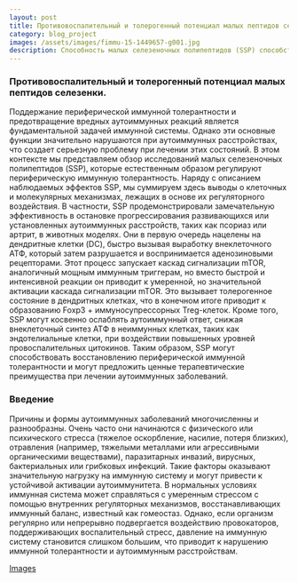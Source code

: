 ```yaml
---
layout: post
title: Противовоспалительный и толерогенный потенциал малых пептидов селезенки.
category: blog_project
images: /assets/images/fimmu-15-1449657-g001.jpg
description: Способность малых селезеночных полипептидов (SSP) способствовать образованию Foxp3 + иммуносупрессорных Treg-клеток, косвенно ослаблять аутоиммунный ответ, снижая внеклеточный синтез АТФ в неиммунных клетках, таких как эндотелиальные клетки, при воздействии повышенных уровней провоспалительных цитокинов. Таким образом, SSP могут способствовать восстановлению периферической иммунной толерантности и могут предложить ценные терапевтические преимущества при лечении аутоиммунных заболеваний.
---
```

### Противовоспалительный и толерогенный потенциал малых пептидов селезенки.

Поддержание периферической иммунной толерантности и предотвращение вредных аутоиммунных реакций является фундаментальной задачей иммунной системы. Однако эти основные функции значительно нарушаются при аутоиммунных расстройствах, что создает серьезную проблему при лечении этих состояний. В этом контексте мы представляем обзор исследований малых селезеночных полипептидов (SSP), которые естественным образом регулируют периферическую иммунную толерантность. Наряду с описанием наблюдаемых эффектов SSP, мы суммируем здесь выводы о клеточных и молекулярных механизмах, лежащих в основе их регуляторного воздействия. В частности, SSP продемонстрировали замечательную эффективность в остановке прогрессирования развивающихся или установленных аутоиммунных расстройств, таких как псориаз или артрит, в животных моделях. Они в первую очередь нацелены на дендритные клетки (DC), быстро вызывая выработку внеклеточного АТФ, который затем разрушается и воспринимается аденозиновыми рецепторами. Этот процесс запускает каскад сигнализации mTOR, аналогичный мощным иммунным триггерам, но вместо быстрой и интенсивной реакции он приводит к умеренной, но значительной активации каскада сигнализации mTOR. Это вызывает толерогенное состояние в дендритных клетках, что в конечном итоге приводит к образованию Foxp3 + иммуносупрессорных Treg-клеток. Кроме того, SSP могут косвенно ослаблять аутоиммунный ответ, снижая внеклеточный синтез АТФ в неиммунных клетках, таких как эндотелиальные клетки, при воздействии повышенных уровней провоспалительных цитокинов. Таким образом, SSP могут способствовать восстановлению периферической иммунной толерантности и могут предложить ценные терапевтические преимущества при лечении аутоиммунных заболеваний.

### Введение

Причины и формы аутоиммунных заболеваний многочисленны и разнообразны. Очень часто они начинаются с физического или психического стресса (тяжелое оскорбление, насилие, потеря близких), отравления (например, тяжелыми металлами или агрессивными органическими веществами), паразитарных инвазий, вирусных, бактериальных или грибковых инфекций. Такие факторы оказывают значительную нагрузку на иммунную систему и могут привести к устойчивой активации аутоиммунитета. В нормальных условиях иммунная система может справляться с умеренным стрессом с помощью внутренних регуляторных механизмов, восстанавливающих иммунный баланс, известный как гомеостаз. Однако, если организм регулярно или непрерывно подвергается воздействию провокаторов, поддерживающих воспалительный стресс, давление на иммунную систему становится слишком большим, что приводит к нарушению иммунной толерантности и аутоиммунным расстройствам.

[Images](/assets/images/astro-starter-theme.jpg)
